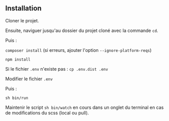
## Installation

Cloner le projet.

Ensuite, naviguer jusqu'au dossier du projet cloné avec la commande `cd`.

Puis : 

`composer install` (si erreurs, ajouter l'option `--ignore-platform-reqs`)

`npm install`

Si le fichier `.env` n'existe pas : `cp .env.dist .env`

Modifier le fichier `.env`

Puis : 

`sh bin/run`

Maintenir le script `sh bin/watch` en cours dans un onglet du terminal en cas de modifications du scss (local ou pull).
